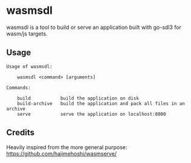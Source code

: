 # wasmsdl

wasmsdl is a tool to build or serve an application built with go-sdl3 for wasm/js targets.

## Usage

```
Usage of wasmsdl:

	wasmsdl <command> [arguments]

Commands:

	build           build the application on disk
	build-archive   build the application and pack all files in an archive
	serve           serve the application on localhost:8080
```

## Credits

Heavily inspired from the more general purpose: https://github.com/hajimehoshi/wasmserve/